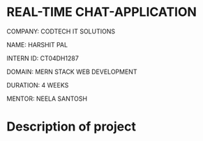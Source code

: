 
# REAL-TIME CHAT-APPLICATION

COMPANY: CODTECH IT SOLUTIONS

NAME: HARSHIT PAL

INTERN ID: CT04DH1287

DOMAIN: MERN STACK WEB DEVELOPMENT

DURATION: 4 WEEKS

MENTOR: NEELA SANTOSH

# Description of project
